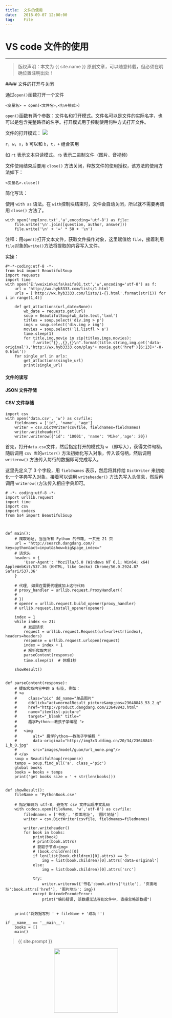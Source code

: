 ```yaml
---          
title:  文件的使用
date:   2018-09-07 12:00:00
tag:    File
---
```

# VS code 文件的使用

***
> 版权声明：本文为 {{ site.name }} 原创文章，可以随意转载，但必须在明确位置注明出处！

<head><link rel="stylesheet" href="../css/rouge.css"></head>
#### 文件的打开与关闭

通过`open()`函数打开一个文件

```
<变量名> = open(<文件名>,<打开模式>)
```

`open()`函数有两个参数：文件名和打开模式。文件名可以是文件的实际名字，也可以是包含完整路径的名字。打开模式用于控制使用何种方式打开文件。

文件的打开模式： ![](https://github.com/jiwu99/jiwu99.github.io/blob/master/images/IMG_20180907_175122.jpg)

`r`，`w`，`x`，`b` 可以和 `b`，`t`，`+` 组合实用

如 `rt` 表示文本只读模式。`rb` 表示二进制文件（图片、音视频）



文件使用结束后要用 `close()` 方法关闭，释放文件的使用授权，该方法的使用方法如下：

```
<变量名>.close()
```

简化写法：

使用 `with as` 语法。在 `with`控制块结束时，文件会自动关闭，所以就不需要再调用 `close()` 方法了。

```
with open('explore.txt','a',encoding='utf-8') as file:
	file.write('\n'.join([question, author, answer]))
	file.write('\n' + '=' * 50 + '\n')
```

注释：用`open()`打开文本文件，获取文件操作对象，这里赋值给 `file`，接着利用`file`对象的`write()`方法将提取的内容写入文件。

实操：

```
#*-*-coding:utf-8 -*-
from bs4 import BeautifulSoup
import requests
import time
with open('E:\weixinkaifa\kaifa01.txt','w',encoding='utf-8') as f:
	url = 'http://wx.hyb3333.com/lists/1.html'
	urls = ['http://wx.hyb3333.com/lists/1-{}.html'.format(str(i)) for i in range(1,4)]
	
	def get_attactions(url,date=None):
		wb_date = requests.get(url)
		soup = BeautifulSoup(wb_date.text,'lxml')
		titles = soup.select('div.img > p')
		imgs = soup.select('div.img > img')
		movies = soup.select('li.listfl > a')
		time.sleep(1)
		for title,img,movie in zip(titles,imgs,movies):
			f.write("{},,{},{}\n".format(title.string,img.get('data-original'),'http://wx.hyb3333.com/play'+ movie.get('href')[6:13]+'-0-0.html'))
	for single_url in urls:
		get_attactions(single_url)
		print(single_url)

```

#### 文件的读写

#### JSON 文件存储







#### CSV 文件存储

```
import csv
with open('data.csv', 'w') as csvfile:
	fieldnames = ['id', 'name', 'age']
	writer = csv.DictWriter(csvfile, fieldnames=fieldnames)
	writer.writeheader()
	writer.writerow({'id': '10001', 'name': 'Mike','age': 20})
```

首先，打开`data.csv`文件，然后指定打开的模式为 `w` （即写入），获得文件句柄，随后调用 `csv 库`的`writer()` 方法初始化写入对象，传入该句柄，然后调用 `writerow()` 方法传入每行的数据即可完成写入。

这里先定义了 3 个字段，用 `fieldnames` 表示，然后将其传给 `DictWriter` 来初始化一个字典写入对象，接着可以调用 `writeheader()` 方法先写入头信息，然后再调用 `writerow()`方法传入相应字典即可。

```
# -*- coding:utf-8 -*-
import urllib.request
import time
import csv
import codecs
from bs4 import BeautifulSoup



def main():
    # 爬取地址, 当当所有 Python 的书籍, 一共是 21 页
    url = "http://search.dangdang.com/?key=python&act=input&show=big&page_index="
    # 请求头
    headers = {
        'User-Agent': 'Mozilla/5.0 (Windows NT 6.1; Win64; x64) AppleWebKit/537.36 (KHTML, like Gecko) Chrome/56.0.2924.87 Safari/537.36'
    }

    # 代理, 如果在需要代理就加上这行代码
    # proxy_handler = urllib.request.ProxyHandler({
    #
    # })
    # opener = urllib.request.build_opener(proxy_handler)
    # urllib.request.install_opener(opener)

    index = 1
    while index <= 21:
        # 发起请求
        request = urllib.request.Request(url=url+str(index), headers=headers)
        response = urllib.request.urlopen(request)
        index = index + 1
        # 解析爬取内容
        parseContent(response)
        time.sleep(1)  # 休眠1秒

    showResult()


def parseContent(response):
    # 提取爬取内容中的 a 标签, 例如：
    # <a
    #     class="pic" dd_name="单品图片"
    #     ddclick="act=normalResult_picture&amp;pos=23648843_53_2_q"
    #     href="http://product.dangdang.com/23648843.html"
    #     name="itemlist-picture"
    #     target="_blank" title="
    #     趣学Python――教孩子学编程 ">
    #
    #   <img
    #       alt=" 趣学Python――教孩子学编程 "
    #       data-original="http://img3x3.ddimg.cn/20/34/23648843-1_b_0.jpg"
    #       src="images/model/guan/url_none.png"/>
    # </a>
    soup = BeautifulSoup(response)
    temps = soup.find_all('a', class_='pic')
    global books
    books = books + temps
    print('get books size = ' + str(len(books)))


def showResult():
    fileName = 'PythonBook.csv'

    # 指定编码为 utf-8, 避免写 csv 文件出现中文乱码
    with codecs.open(fileName, 'w','utf-8') as csvfile:
        filednames = ['书名', '页面地址', '图片地址']
        writer = csv.DictWriter(csvfile, fieldnames=filednames)

        writer.writeheader()
        for book in books:
            print(book)
            # print(book.attrs)
            # 获取子节点<img>
            # (book.children)[0]
            if len(list(book.children)[0].attrs) == 3:
                img = list(book.children)[0].attrs['data-original']
            else:
                img = list(book.children)[0].attrs['src']

            try:
                writer.writerow({'书名':book.attrs['title'], '页面地址':book.attrs['href'], '图片地址': img})
            except UnicodeEncodeError:
                print("编码错误, 该数据无法写到文件中, 直接忽略该数据")


    print('将数据写到 ' + fileName + '成功！')

if __name__ == '__main__':
    books = []
    main()
```

> {{ site.prompt }}

<div  align="center">
<img src="https://rengui520.github.io/images/wechart.jpg" width = "200" height = "200"/>